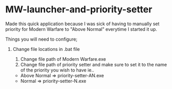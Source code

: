 # MW-launcher-and-priority-setter

Made this quick application because I was sick of having to manually set priority for Modern Warfare to "Above Normal" everytime I started it up.

Things you will need to configure;

1. Change file locations in .bat file
    1. Change file path of Modern Warfare.exe
    2. Change file path of priority setter and make sure to set it to the name of the priority you wish to have ie..

      * Above Normal => priority-setter-AN.exe
      * Normal => priority-setter-N.exe
